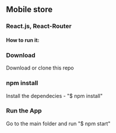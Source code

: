 
## Mobile store
### React.js, React-Router
#### How to run it:

### Download
Download or clone this repo

### npm install
Install the dependecies - "$ npm install"


### Run the App
Go to the main folder and run "$ npm start"
